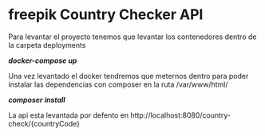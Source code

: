 # freepik Country Checker API

Para levantar el proyecto tenemos que levantar los contenedores dentro de la carpeta deployments

**_docker-compose up_**

Una vez levantado el docker tendremos que meternos dentro para poder instalar las dependencias con composer en la ruta /var/www/html/

**_composer install_**

La api esta levantada por defento en http://localhost:8080/country-check/{countryCode}
